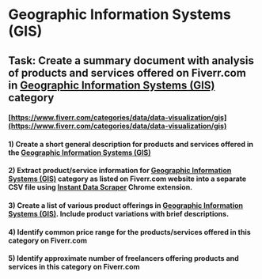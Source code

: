 # Geographic Information Systems (GIS)
## Task: Create a summary document with analysis of products and services offered on Fiverr.com in [Geographic Information Systems (GIS)](https://www.fiverr.com/categories/data/data-visualization/gis) category
#### [https://www.fiverr.com/categories/data/data-visualization/gis](https://www.fiverr.com/categories/data/data-visualization/gis)
#### 1) Create a short general description for products and services offered in the [Geographic Information Systems (GIS)](https://www.fiverr.com/categories/data/data-visualization/gis)
#### 2) Extract product/service information for [Geographic Information Systems (GIS)](https://www.fiverr.com/categories/data/data-visualization/gis) category as listed on Fiverr.com website into a separate CSV file using [Instant Data Scraper](https://chrome.google.com/webstore/detail/instant-data-scraper/ofaokhiedipichpaobibbnahnkdoiiah) Chrome extension.
#### 3) Create a list of various product offerings in [Geographic Information Systems (GIS)](https://www.fiverr.com/categories/data/data-visualization/gis). Include product variations with brief descriptions.
#### 4) Identify common price range for the products/services offered in this category on Fiverr.com
#### 5) Identify approximate number of freelancers offering products and services in this category on Fiverr.com
